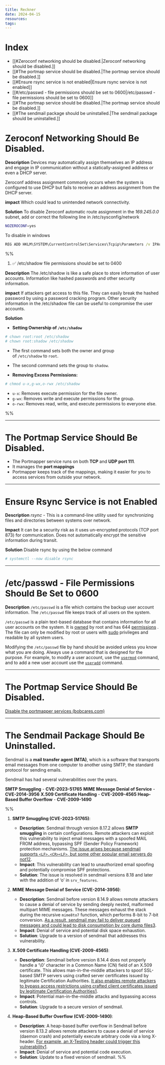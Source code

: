 ```yaml
---
title: Reckner
date: 2024-04-15
resources: 
tags:
---
```


# Index

- [[#Zeroconf networking should be disabled.|Zeroconf networking should be disabled.]]
- [[#The portmap service should be disabled.|The portmap service should be disabled.]]
- [[#Ensure rsync service is not enabled|Ensure rsync service is not enabled]]
- [[#/etc/passwd - file permissions should be set to 0600|/etc/passwd - file permissions should be set to 0600]]
- [[#The portmap service should be disabled.|The portmap service should be disabled.]]
- [[#The sendmail package should be uninstalled.|The sendmail package should be uninstalled.]]



# Zeroconf Networking Should Be Disabled.

**Description**
Devices may automatically assign themselves an IP address and engage in IP communication without a statically-assigned address or even a DHCP server.

Zeroconf address assignment commonly occurs when the system is configured to use DHCP but fails to receive an address assignment from the DHCP server.

**impact**
Which could lead to unintended network connectivity.

**Solution**
To disable Zeroconf automatic route assignment in the *169.245.0.0* subnet, add or correct the following line in /etc/sysconfig/network

```bash
NOZEROCONF=yes
```

To disable in windows

```cmd
REG ADD HKLM\SYSTEM\CurrentControlSet\Services\Tcpip\Parameters /v IPAutoconfigurationEnabled /t REG_DWORD /d "00000000" /f
```


%%
1. ✅ /etc/shadow file permissions should be set to 0400 

**Description**
The /etc/shadow is like a safe place to store information of user accounts. Information like hashed passwords and other security information.

**impact**
If attackers get access to this file. They can easily break the hashed password by using a password cracking program. Other security information in the /etc/shadow file can be useful to compromise the user accounts.

**Solution**

- **Setting Ownership of `/etc/shadow`**

```bash
# chown root:root /etc/shadow
# chown root:shadow /etc/shadow
```

- The first command sets both the owner and group of `/etc/shadow` to `root`.
- The second command sets the group to `shadow`.

- **Removing Excess Permissions:**

```bash
# chmod u-x,g-wx,o-rwx /etc/shadow
```

- `u-x`: Removes execute permission for the file owner.
- `g-wx`: Removes write and execute permissions for the group.
- `o-rwx`: Removes read, write, and execute permissions to everyone else.

%%

---

# The Portmap Service Should Be Disabled.

- The Portmapper service runs on both **TCP** and **UDP port 111**.
- It manages the **port mappings**
- Portmapper keeps track of the mappings, making it easier for you to access services from outside your network.

---
# Ensure Rsync Service is not Enabled

**Description**
*rsync* - This is a command-line utility used for synchronizing files and directories between systems over network.

**Impact**
It can be a security risk as it uses un-encrypted protocols (TCP port 873) for communication. Does not automatically encrypt the sensitive information during transit.

**Solution**
Disable rsync by using the below command

```bash
# systemctl --now disable rsync
```

---
# /etc/passwd - File Permissions Should Be Set to 0600

**Description**
`/etc/passwd` is a file which contains the backup user account information. The `/etc/passwd` file keeps track of all users on the system.

`/etc/passwd` is a plain text-based database that contains information for all user accounts on the system. It is [owned](https://linuxize.com/post/chmod-command-in-linux/) by root and has 644 [permissions](https://linuxize.com/post/linux-chown-command/) . The file can only be modified by root or users with [sudo](https://linuxize.com/post/sudo-command-in-linux/) privileges and readable by all system users.

Modifying the `/etc/passwd` file by hand should be avoided unless you know what you are doing. Always use a command that is designed for the purpose. For example, to modify a user account, use the [`usermod`](https://linuxize.com/post/usermod-command-in-linux/) command, and to add a new user account use the [`useradd`](https://linuxize.com/post/how-to-create-users-in-linux-using-the-useradd-command/) command.

---
# The Portmap Service Should Be Disabled.

[Disable the portmapper services (bobcares.com)](https://bobcares.com/blog/disable-the-portmapper-services/)

---
# The Sendmail Package Should Be Uninstalled.

Sendmail is a **mail transfer agent (MTA)**, which is a software that transports email messages from one computer to another using SMTP, the standard protocol for sending emails.

Sendmail has had several vulnerabilities over the years.

**SMTP Smuggling** - **CVE-2023-51765**
**MIME Message Denial of Service** - **CVE-2014-3956**
**X.509 Certificate Handling** - **CVE-2009-4565**
**Heap-Based Buffer Overflow** - **CVE-2009-1490**

%%
1. **SMTP Smuggling (CVE-2023-51765)**:
    
    - **Description**: Sendmail through version 8.17.2 allows **SMTP smuggling** in certain configurations. Remote attackers can exploit this vulnerability to inject email messages with a spoofed MAIL FROM address, bypassing SPF (Sender Policy Framework) protection mechanisms. [The issue arises because sendmail supports `<LF>.<CR><LF>`, but some other popular email servers do not](https://www.cvedetails.com/vulnerability-list/vendor_id-31/Sendmail.html?page=1&order=1&trc=33&sha=f0b338b9046d95480b9f952106780cd6f123d91a)[1](https://www.cvedetails.com/vulnerability-list/vendor_id-31/Sendmail.html?page=1&order=1&trc=33&sha=f0b338b9046d95480b9f952106780cd6f123d91a)[2](https://nvd.nist.gov/vuln/detail/CVE-2023-51765).
    - **Impact**: This vulnerability can lead to unauthorized email spoofing and potentially compromise SPF protections.
    - **Solution**: The issue is resolved in sendmail versions 8.18 and later with the addition of ‘o’ in `srv_features`.
2. **MIME Message Denial of Service (CVE-2014-3956)**:
    
    - **Description**: Sendmail before version 8.14.9 allows remote attackers to cause a denial of service by sending deeply nested, malformed multipart MIME messages. These messages exhaust the stack during the recursive `mime8to7` function, which performs 8-bit to 7-bit conversion. [As a result, sendmail may fail to deliver queued messages and could lead to disk consumption by core dump files](https://www.cvedetails.com/vulnerability-list/vendor_id-31/product_id-45/version_id-394516/Sendmail-Sendmail-8.13.1.html)[3](https://www.cvedetails.com/vulnerability-list/vendor_id-31/product_id-45/version_id-394516/Sendmail-Sendmail-8.13.1.html).
    - **Impact**: Denial of service and potential disk space exhaustion.
    - **Solution**: Upgrade to a version of sendmail that addresses this vulnerability.
3. **X.509 Certificate Handling (CVE-2009-4565)**:
    
    - **Description**: Sendmail before version 8.14.4 does not properly handle a ‘\0’ character in a Common Name (CN) field of an X.509 certificate. This allows man-in-the-middle attackers to spoof SSL-based SMTP servers using crafted server certificates issued by legitimate Certification Authorities. [It also enables remote attackers to bypass access restrictions using crafted client certificates issued by legitimate Certification Authorities](https://www.cvedetails.com/vulnerability-list/vendor_id-31/Sendmail.html?page=1&order=1&trc=33&sha=f0b338b9046d95480b9f952106780cd6f123d91a)[1](https://www.cvedetails.com/vulnerability-list/vendor_id-31/Sendmail.html?page=1&order=1&trc=33&sha=f0b338b9046d95480b9f952106780cd6f123d91a).
    - **Impact**: Potential man-in-the-middle attacks and bypassing access controls.
    - **Solution**: Upgrade to a secure version of sendmail.
4. **Heap-Based Buffer Overflow (CVE-2009-1490)**:
    
    - **Description**: A heap-based buffer overflow in Sendmail before version 8.13.2 allows remote attackers to cause a denial of service (daemon crash) and potentially execute arbitrary code via a long X-header. [For example, an X-Testing header could trigger this vulnerability](https://www.cvedetails.com/vulnerability-list/vendor_id-31/Sendmail.html?page=1&order=1&trc=33&sha=f0b338b9046d95480b9f952106780cd6f123d91a)[1](https://www.cvedetails.com/vulnerability-list/vendor_id-31/Sendmail.html?page=1&order=1&trc=33&sha=f0b338b9046d95480b9f952106780cd6f123d91a).
    - **Impact**: Denial of service and potential code execution.
    - **Solution**: Update to a fixed version of sendmail.
%%